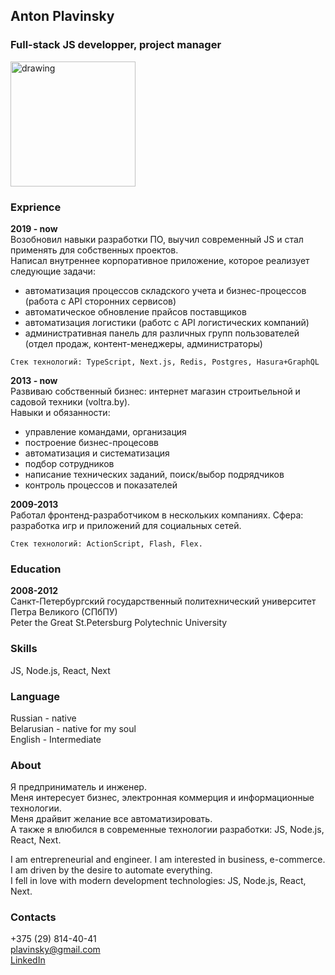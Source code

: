 ## Anton Plavinsky
### Full-stack JS developper, project manager


<img src="https://media-exp2.licdn.com/dms/image/C4E03AQGDF88bmRiimA/profile-displayphoto-shrink_800_800/0/1655191599397?e=1662595200&v=beta&t=qcma0EMFXHS8Q-gA0UOPKSOMX21uThGeaI6EnfWzaQw" alt="drawing" width="200"/>

### Exprience
**2019 - now**  
Возобновил навыки разработки ПО, выучил современный JS и стал применять для собственных проектов.  
Написал внутреннее корпоративное приложение, которое реализует следующие задачи:
- автоматизация процессов складского учета и бизнес-процессов (работа с API сторонних сервисов)
- автоматическое обновление прайсов поставщиков
- автоматизация логистики (работс с API логистических компаний)
- административная панель для различных групп пользователей (отдел продаж, контент-менеджеры, администраторы)

```Стек технологий: TypeScript, Next.js, Redis, Postgres, Hasura+GraphQL```

**2013 - now**  
Развиваю собственный бизнес: интернет магазин строитьельной и садовой техники (voltra.by).  
Навыки и обязанности:  
- управление командами, организация
- построение бизнес-процесовв
- автоматизация и систематизация
- подбор сотрудников
- написание технических заданий, поиск/выбор подрядчиков
- контроль процессов и показателей


**2009-2013**  
Работал фронтенд-разработчиком в нескольких компаниях.
Сфера: разработка игр и приложений для социальных сетей.  

```Стек технологий: ActionScript, Flash, Flex.```

### Education
**2008-2012**  
Санкт-Петербургский государственный политехнический университет Петра Великого (СПбПУ)  
Peter the Great St.Petersburg Polytechnic University

### Skills
JS, Node.js, React, Next

### Language
Russian - native  
Belarusian - native for my soul  
English - Intermediate  

### About
Я предприниматель и инженер.  
Меня интересует бизнес, электронная коммерция и информационные технологии.  
Меня драйвит желание все автоматизировать.  
А также я влюбился в современные технологии разработки: JS, Node.js, React, Next.  
  
I am entrepreneurial and engineer. I am interested in business, e-commerce.  
I am driven by the desire to automate everything.  
I fell in love with modern development technologies: JS, Node.js, React, Next. 

### Contacts
+375 (29) 814-40-41  
plavinsky@gmail.com  
[LinkedIn](https://www.linkedin.com/in/anton-plavinsky-147ab41b/)

